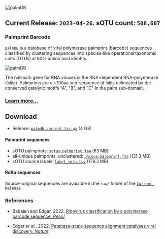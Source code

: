 ![palmDB](https://s3.amazonaws.com/palm.db/img/palmdb_header.png)

## Current Release: `2023-04-26`. sOTU count: `508,607`

### Palmprint Barcode

`palmDB` is a database of viral polymerase palmprint (barcode) sequences classified by clustering sequences into species-like operational taxonomic units (OTUs) at 90% amino acid identity.

![palmDB](https://s3.amazonaws.com/palm.db/img/palmprint_structure.png)

The hallmark gene for RNA viruses is the RNA-dependent RNA-polymerase (`RdRp`). Palmprints are a ~100aa sub-sequence of `RdRp` delineated by the conserved catalytic motifs "A", "B", and "C" in the palm sub-domain. 

### [Learn more...](https://github.com/ababaian/palmdb/wiki)

## Download

- Release: [`palmdb.current.tar.gz`](https://s3.amazonaws.com/palm.db/palmdb.current.tar.gz) (4 GB)

#### Palmprint sequences
- sOTU palmprints: [`sotus.palmprint.faa`](https://s3.amazonaws.com/palm.db/final/sotus.palmprint.faa)  (63 MB)
- all-unique palmprints, unclustered: [`unique.palmprint.faa`](https://s3.amazonaws.com/palm.db/final/unique.palmprint.faa)  (131.3 MB)
- sOTU source labels: [`label_sotu.tsv`](https://s3.amazonaws.com/palm.db/final/label_sotu.tsv)  (178.2 MB)

#### RdRp sequences

Source-original sequences are avaialble in the  `raw/` folder of the [`Current Release`](https://s3.amazonaws.com/palm.db/palmdb.current.tar.gz)


### References

- Babaian and Edgar, 2022. [Ribovirus classification by a polymerase barcode sequence. _PeerJ_](https://peerj.com/articles/14055/)

- Edgar _et al._, 2022. [Petabase-scale sequence alignment catalyses viral discovery. _Nature_](https://www.nature.com/articles/s41586-021-04332-2)
